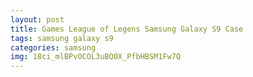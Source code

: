 ```yaml
---
layout: post
title: Games League of Legens Samsung Galaxy S9 Case
tags: samsung galaxy s9
categories: samsung
img: 18ci_mlBPvOCOL3uBQ0X_PfbHBSM1Fw7Q
---
```

